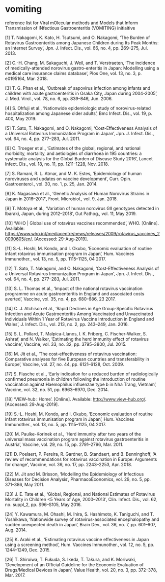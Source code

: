 # vomiting
reference list for Viral mOlecular methods and Models that Inform Transmission of INfectious Gastroenteritis (VOMITING) initiaitive

[1]	T. Nakagomi, K. Kato, H. Tsutsumi, and O. Nakagomi, ‘The Burden of Rotavirus Gastroenteritis among Japanese Children during Its Peak Months: an Internet Survey’, Jpn. J. Infect. Dis., vol. 66, no. 4, pp. 269–275, Jul. 2013.

[2]	C.-H. Chang, M. Sakaguchi, J. Weil, and T. Verstraeten, ‘The incidence of medically-attended norovirus gastro-enteritis in Japan: Modelling using a medical care insurance claims database’, Plos One, vol. 13, no. 3, p. e0195164, Mar. 2018.

[3]	T. G. Phan et al., ‘Outbreak of sapovirus infection among infants and children with acute gastroenteritis in Osaka City, Japan during 2004-2005’, J. Med. Virol., vol. 78, no. 6, pp. 839–846, Jun. 2006.

[4]	S. Ohfuji et al., ‘Nationwide epidemiologic study of norovirus-related hospitalization among Japanese older adults’, Bmc Infect. Dis., vol. 19, p. 400, May 2019.

[5]	T. Sato, T. Nakagomi, and O. Nakagomi, ‘Cost-Effectiveness Analysis of a Universal Rotavirus Immunization Program in Japan’, Jpn. J. Infect. Dis., vol. 64, no. 4, pp. 277–283, Jul. 2011.

[6]	C. Troeger et al., ‘Estimates of the global, regional, and national morbidity, mortality, and aetiologies of diarrhoea in 195 countries: a systematic analysis for the Global Burden of Disease Study 2016’, Lancet Infect. Dis., vol. 18, no. 11, pp. 1211–1228, Nov. 2018.

[7]	S. Ramani, R. L. Atmar, and M. K. Estes, ‘Epidemiology of human noroviruses and updates on vaccine development’, Curr. Opin. Gastroenterol., vol. 30, no. 1, p. 25, Jan. 2014.

[8]	K. Nagasawa et al., ‘Genetic Analysis of Human Norovirus Strains in Japan in 2016–2017’, Front. Microbiol., vol. 9, Jan. 2018.

[9]	T. Motoya et al., ‘Variation of human norovirus GII genotypes detected in Ibaraki, Japan, during 2012–2018’, Gut Pathog., vol. 11, May 2019.

[10]	‘WHO | Global use of rotavirus vaccines recommended’, WHO. [Online]. Available: https://www.who.int/mediacentre/news/releases/2009/rotavirus_vaccines_20090605/en/. [Accessed: 29-Aug-2019].

[11]	S.-L. Hoshi, M. Kondo, and I. Okubo, ‘Economic evaluation of routine infant rotavirus immunisation program in Japan’, Hum. Vaccines Immunother., vol. 13, no. 5, pp. 1115–1125, 04 2017.

[12]	T. Sato, T. Nakagomi, and O. Nakagomi, ‘Cost-Effectiveness Analysis of a Universal Rotavirus Immunization Program in Japan’, Jpn. J. Infect. Dis., vol. 64, no. 4, pp. 277–283, Jul. 2011.

[13]	S. L. Thomas et al., ‘Impact of the national rotavirus vaccination programme on acute gastroenteritis in England and associated costs averted’, Vaccine, vol. 35, no. 4, pp. 680–686, 23 2017.

[14]	C. J. Atchison et al., ‘Rapid Declines in Age Group-Specific Rotavirus Infection and Acute Gastroenteritis Among Vaccinated and Unvaccinated Individuals Within 1 Year of Rotavirus Vaccine Introduction in England and Wales’, J. Infect. Dis., vol. 213, no. 2, pp. 243–249, Jan. 2016.

[15]	S. L. Pollard, T. Malpica-Llanos, I. K. Friberg, C. Fischer-Walker, S. Ashraf, and N. Walker, ‘Estimating the herd immunity effect of rotavirus vaccine’, Vaccine, vol. 33, no. 32, pp. 3795–3800, Jul. 2015.

[16]	M. Jit et al., ‘The cost-effectiveness of rotavirus vaccination: Comparative analyses for five European countries and transferability in Europe’, Vaccine, vol. 27, no. 44, pp. 6121–6128, Oct. 2009.

[17]	S. Flasche et al., ‘Early indication for a reduced burden of radiologically confirmed pneumonia in children following the introduction of routine vaccination against Haemophilus influenzae type b in Nha Trang, Vietnam’, Vaccine, vol. 32, no. 51, pp. 6963–6970, Dec. 2014.

[18]	‘VIEW-hub : Home’. [Online]. Available: http://www.view-hub.org/. [Accessed: 29-Aug-2019].

[19]	S.-L. Hoshi, M. Kondo, and I. Okubo, ‘Economic evaluation of routine infant rotavirus immunisation program in Japan’, Hum. Vaccines Immunother., vol. 13, no. 5, pp. 1115–1125, 04 2017.

[20]	M. Paulke-Korinek et al., ‘Herd immunity after two years of the universal mass vaccination program against rotavirus gastroenteritis in Austria’, Vaccine, vol. 29, no. 15, pp. 2791–2796, Mar. 2011.

[21]	D. Poelaert, P. Pereira, R. Gardner, B. Standaert, and B. Benninghoff, ‘A review of recommendations for rotavirus vaccination in Europe: Arguments for change’, Vaccine, vol. 36, no. 17, pp. 2243–2253, Apr. 2018.

[22]	M. Jit and M. Brisson, ‘Modelling the Epidemiology of Infectious Diseases for Decision Analysis’, PharmacoEconomics, vol. 29, no. 5, pp. 371–386, May 2011.

[23]	J. E. Tate et al., ‘Global, Regional, and National Estimates of Rotavirus Mortality in Children <5 Years of Age, 2000–2013’, Clin. Infect. Dis., vol. 62, no. suppl_2, pp. S96–S105, May 2016.

[24]	Y. Kawamura, M. Ohashi, M. Ihira, S. Hashimoto, K. Taniguchi, and T. Yoshikawa, ‘Nationwide survey of rotavirus-associated encephalopathy and sudden unexpected death in Japan’, Brain Dev., vol. 36, no. 7, pp. 601–607, Aug. 2014.

[25]	K. Araki et al., ‘Estimating rotavirus vaccine effectiveness in Japan using a screening method’, Hum. Vaccines Immunother., vol. 12, no. 5, pp. 1244–1249, Dec. 2015.

[26]	T. Shiroiwa, T. Fukuda, S. Ikeda, T. Takura, and K. Moriwaki, ‘Development of an Official Guideline for the Economic Evaluation of Drugs/Medical Devices in Japan’, Value Health, vol. 20, no. 3, pp. 372–378, Mar. 2017.


